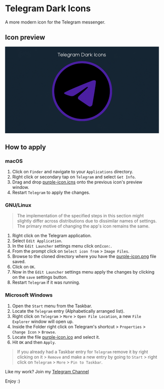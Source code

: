 # Telegram Dark Icons
A more modern icon for the Telegram messenger.

## Icon preview
![](icon-preview.png)

## How to apply

### macOS
1. Click on `Finder` and navigate to your `Applications` directory. 
1. Right click or secondary tap on `Telegram` and select `Get Info`.
1. Drag and drop [purple-icon.icns](https://github.com/Nicivian/telegram-dark-icon/blob/main/purple-icon.icns) onto the previous icon's preview window.
1. Restart `Telegram` to apply the changes.

### GNU/Linux
> The implementation of the specified steps in this section might slightly differ across distributions due to dissimilar names of settings. The primary motive of changing the app's icon remains the same. 
1. Right click on the Telegram application.
1. Select `Edit Application`.
1. In the `Edit Launcher` settings menu click on`Icon:`.
1. From the prompt click on `Select icon from` > `Image Files`.
1. Browse to the cloned directory where you have the [purple-icon.png](https://github.com/Nicivian/telegram-dark-icon/blob/main/purple-icon.png) file saved.
1. Click on `OK`.
1. Now in the `Edit Launcher` settings menu apply the changes by clicking on the `save` settings button.
1. Restart `Telegram` if it was running.

### Microsoft Windows
1. Open the `Start` menu from the Taskbar.
1. Locate the `Telegram` entry (Alphabetically arranged list).
1. Right click on `Telegram` > `More` > `Open File Location`, a new `File Explorer` window will open up.
1. Inside the Folder right click on Telegram's shortcut > `Properties` > `Change Icon` > `Browse`.
1. Locate the file [purple-icon.ico](https://github.com/Nicivian/telegram-dark-icon/blob/main/purple-icon.ico) and select it.
1. Hit `OK` and then `Apply`.
> If you already had a Taskbar entry for `Telegram` remove it by right clicking on it > `Remove` and make a new entry by going to `Start` > right click on `Telegram` > `More` > `Pin to Taskbar`.

Like my work? Join my [Telegram Channel](https://t.me/vivi4n)

Enjoy :)